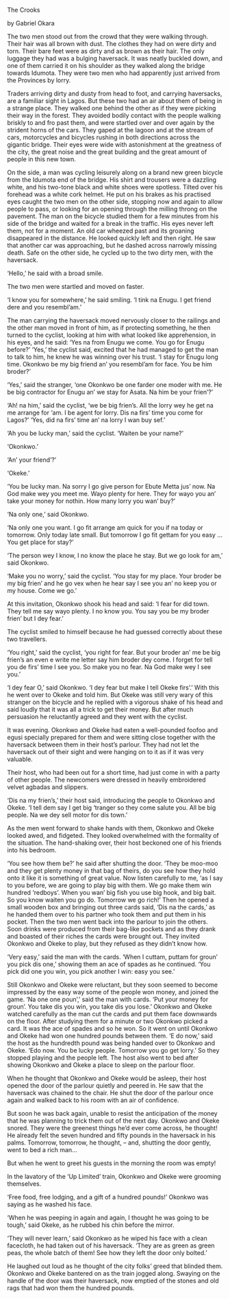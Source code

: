 The Crooks

by Gabriel Okara

The two men stood out from the crowd that they were 
walking through. Their hair was all brown with dust. 
The clothes they had on were dirty and torn. Their 
bare feet were as dirty and as brown as their hair. 
The only luggage they had was a bulging haversack. 
It was neatly buckled down, and one of them carried it
on his shoulder as they walked along the bridge
towards Idumota. They were two men who had apparently 
just arrived from the Provinces by lorry.

Traders arriving dirty and dusty from head to foot,
and carrying haversacks, are a familiar sight in 
Lagos. But these two had an air about them of being in
a strange place. They walked one behind the other as 
if they were picking their way in the forest. They 
avoided bodily contact with the people walking briskly
to and fro past them, and were startled over and over 
again by the strident horns of the cars. They gaped at
the lagoon and at the stream of cars, motorcycles and 
bicycles rushing in both directions across the 
gigantic bridge. Their eyes were wide with 
astonishment at the greatness of the city, the great
noise and the great building and the great amount of
people in this new town. 

On the side, a man was cycling leisurely along on a
brand new green bicycle from the Idumota end of the 
bridge. His shirt and trousers were a dazzling white, 
and his two-tone black and white shoes were spotless. 
Tilted over his forehead was a white cork helmet. He
put on his brakes as his practised eyes caught the two
men on the other side, stopping now and again to allow
people to pass, or looking for an opening through the 
milling throng on the pavement. The man on the bicycle
studied them for a few minutes from his side of the
bridge and waited for a break in the traffic. His eyes
never left them, not for a moment. An old car wheezed 
past and its groaning disappeared in the distance. He 
looked quickly left and then right. He saw that
another car was approaching, but he dashed across
narrowly missing death. Safe on the other side, he
cycled up to the two dirty men, with the haversack.

‘Hello,’ he said with a broad smile.

The two men were startled and moved on faster. 

‘I know you for somewhere,’ he said smiling. ‘I tink 
na Enugu. I get friend dere and you resembl’am.’

The man carrying the haversack moved nervously closer 
to the railings and the other man moved in front of 
him, as if protecting something, he then turned to
the cyclist, looking at him with what looked like 
apprehension, in his eyes, and he said: ‘Yes na from
Enugu we come. You go for Enugu before?’ ‘Yes,’
the cyclist said, excited that he had managed to get
the man to talk to him, he knew he was winning over
his trust. ‘I stay for Enugu long time. Okonkwo be my 
big friend an’ you resembl’am for face. You be him 
broder?’

‘Yes,’ said the stranger, ‘one Okonkwo be one farder
one moder with me. He be big contractor for Enugu 
an’ we stay for Asata. Na him be your frien’?’

‘Ah! na him,’ said the cyclist, ‘we be big frien’s. 
All the lorry wey he get na me arrange for ‘am. I be
agent for lorry. Dis na firs’ time you come for 
Lagos?’ ‘Yes, did na firs’ time an’ na lorry I wan
buy sef.’

‘Ah you be lucky man,’ said the cyclist. ‘Waiten be 
your name?’

‘Okonkwo.’

‘An’ your friend’?’

‘Okeke.’

‘You be lucky man. Na sorry I go give person for 
Ebute Metta jus’ now. Na God make wey you meet me. 
Wayo plenty for here. They for wayo you an’ take your
money for nothin. How many lorry you wan’ buy?’

‘Na only one,’ said Okonkwo.

‘Na only one you want. I go fit arrange am quick for
you if na today or tomorrow. Only today late small. 
But tomorrow I go fit gettam for you easy …
You get place for stay?’

‘The person wey I know, I no know the place he stay.
But we go look for am,’ said Okonkwo. 

‘Make you no worry,’ said the cyclist. ‘You stay for 
my place. Your broder be my big frien’ and he go vex
when he hear say I see you an’ no keep you or my
house. Come we go.’

At this invitation, Okonkwo shook his head and said: 
‘I fear for did town. They tell me say wayo plenty.
I no know you. You say you be my broder frien’ but I
dey fear.’ 

The cyclist smiled to himself because he had guessed 
correctly about these two travellers.

‘You right,’ said the cyclist, ‘you right for fear. 
But your broder an’ me be big frien’s an even e write 
me letter say him broder dey come. I forget for tell
you de firs’ time I see you. So make you no fear. Na 
God make wey I see you.’

‘I dey fear O,’ said Okonkwo. ‘I dey fear but make I
tell Okeke firs’.’ With this he went over to Okeke and
told him. But Okeke was still very wary of this 
stranger on the bicycle and he replied with a vigorous
shake of his head and said loudly that it was all a 
trick to get their money. But after much persuasion 
he reluctantly agreed and they went with the cyclist. 

It was evening. Okonkwo and Okeke had eaten a 
well-pounded foofoo and egusi specially prepared 
for them and were sitting close together with the 
haversack between them in their host’s parlour. They
had not let the haversack out of their sight and 
were hanging on to it as if it was very valuable. 

Their host, who had been out for a short time, had
just come in with a party of other people. The 
newcomers were dressed in heavily embroidered velvet
agbadas and slippers.

‘Dis na my frien’s,’ their host said, introducing the 
people to Okonkwo and Okeke. ‘I tell dem say I get big
‘tranger so they come salute you. All be big people. 
Na we dey sell motor for dis town.’

As the men went forward to shake hands with them, 
Okonkwo and Okeke looked awed, and fidgeted. They 
looked overwhelmed with the formality of the 
situation. The hand-shaking over, their host 
beckoned one of his friends into his bedroom.

‘You see how them be?’ he said after shutting the 
door. ‘They be moo-moo and they get plenty money in
that bag of theirs, do you see how they hold onto it 
like it is something of great value. Now listen 
carefully to me, ‘as I say to you before, we are 
going to play big with them. We go make them win
hundred ‘redboys’. When you wan’ big fish you use
big hook, and big bait. So you know waiten you go 
do. Tomorrow we go rich!’ Then he opened a small 
wooden box and bringing out three cards said, ‘Dis
na the cards,’ as he handed them over to his partner 
who took them and put them in his pocket. Then the
two men went back into the parlour to join the 
others.  Soon drinks were produced from their
bag-like pockets and as they drank and boasted of
their riches the cards were brought out. They invited 
Okonkwo and Okeke to play, but they refused as they
didn’t know how. 

‘Very easy,’ said the man with the cards. ‘When I 
cuttam, puttam for groun’ you pick dis one,’ showing
them an ace of spades as he continued. ‘You pick did
one you win, you pick another I win: easy you see.’

Still Okonkwo and Okeke were reluctant, but they soon 
seemed to become impressed by the easy way some of 
the people won money, and joined the game. ‘Na one 
one poun’,’ said the man with cards. ‘Put your money
for groun’. You take dis you win, you take dis you 
lose.’ Okonkwo and Okeke watched carefully as the man 
cut the cards and put them face downwards on the
floor. After studying them for a minute or two
Okonkwo picked a card. It was the ace of spades and so
he won. So it went on until Okonkwo and Okeke had won 
one hundred pounds between them. ‘E do now,’ said the 
host as the hundredth pound was being handed over to 
Okonkwo and Okeke. ‘Edo now. You be lucky people. 
Tomorrow you go get lorry.’ So they stopped playing 
and the people left. The host also went to bed after
showing Okonkwo and Okeke a place to sleep on the 
parlour floor. 

When he thought that Okonkwo and Okeke would be 
asleep, their host opened the door of the parlour 
quietly and peered in. He saw that the haversack was 
chained to the chair. He shut the door of the parlour 
once again and walked back to his room with an air of 
confidence.

But soon he was back again, unable to resist the
anticipation of the money that he was planning to 
trick them out of the next day. Okonkwo and Okeke 
snored. They were the greenest things he’d ever
come across, he thought! He already felt the seven
hundred and fifty pounds in the haversack in his
palms. Tomorrow, tomorrow, he thought, – and, shutting
the door gently, went to bed a rich man…

But when he went to greet his guests in the morning 
the room was empty!

In the lavatory of the ‘Up Limited’ train, Okonkwo and
Okeke were grooming themselves.

‘Free food, free lodging, and a gift of a hundred
pounds!’ Okonkwo was saying as he washed his face. 

‘When he was peeping in again and again, I thought he 
was going to be tough,’ said Okeke, as he rubbed his
chin before the mirror.

‘They will never learn,’ said Okonkwo as he wiped his 
face with a clean facecloth, he had taken out of his 
haversack. ‘They are as green as green peas, the whole
batch of them! See how they left the door only
bolted.’ 

He laughed out loud as he thought of the city folks’
greed that blinded them. Okonkwo and Okeke bantered
on as the train jogged along. Swaying on the handle 
of the door was their haversack, now emptied of the 
stones and old rags that had won them the hundred
pounds.

